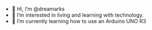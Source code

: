 - 👋 Hi, I’m @dreamarks
- 👀 I’m interested in living and learning with technology. 
- 🌱 I’m currently learning how to use an Arduino UNO R3

<!---
dreamarks/dreamarks is a ✨ special ✨ repository because its `README.md` (this file) appears on your GitHub profile.
You can click the Preview link to take a look at your changes.
--->

